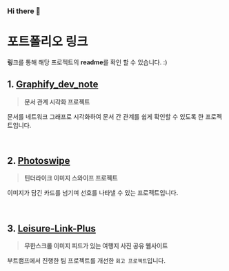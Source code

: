 ### Hi there 👋

# 포트폴리오 링크
**링**크를 통해 해당 프로젝트의 **readme**를 확인 할 수 있습니다. :)

## 1. [Graphify_dev_note](https://github.com/toa-web-dev/Graphify_dev_note)

> **문서 관계 시각화 프로젝트**

문서를 네트워크 그래프로 시각화하여 문서 간 관계를 쉽게 확인할 수 있도록 한 프로젝트입니다.

<br/>

## 2. [Photoswipe](https://github.com/toa-web-dev/Photoswipe)

> **틴더라이크 이미지 스와이프 프로젝트** 

이미지가 담긴 카드를 넘기며 선호를 나타낼 수 있는 프로젝트입니다.
    
<br/>


## 3. [Leisure-Link-Plus](https://github.com/toa-web-dev/Leisure-Link-Plus)

> **무한스크롤 이미지 피드가 있는 여행지 사진 공유 웹사이트**

부트캠프에서 진행한 팀 프로젝트를 개선한 `회고 프로젝트`입니다.
  


<!--
**toa-web-dev/toa-web-dev** is a ✨ _special_ ✨ repository because its `README.md` (this file) appears on your GitHub profile.

Here are some ideas to get you started:

- 🔭 I’m currently working on ...
- 🌱 I’m currently learning ...
- 👯 I’m looking to collaborate on ...
- 🤔 I’m looking for help with ...
- 💬 Ask me about ...
- 📫 How to reach me: ...
- 😄 Pronouns: ...
- ⚡ Fun fact: ...
-->
